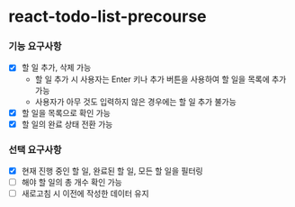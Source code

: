 # react-todo-list-precourse
### 기능 요구사항
- [X] 할 일 추가, 삭제 가능
  - 할 일 추가 시 사용자는 Enter 키나 추가 버튼을 사용하여 할 일을 목록에 추가 가능
  - 사용자가 아무 것도 입력하지 않은 경우에는 할 일 추가 불가능
- [X] 할 일을 목록으로 확인 가능
- [X] 할 일의 완료 상태 전환 가능
### 선택 요구사항
- [X] 현재 진행 중인 할 일, 완료된 할 일, 모든 할 일을 필터링
- [ ] 해야 할 일의 총 개수 확인 가능
- [ ] 새로고침 시 이전에 작성한 데이터 유지